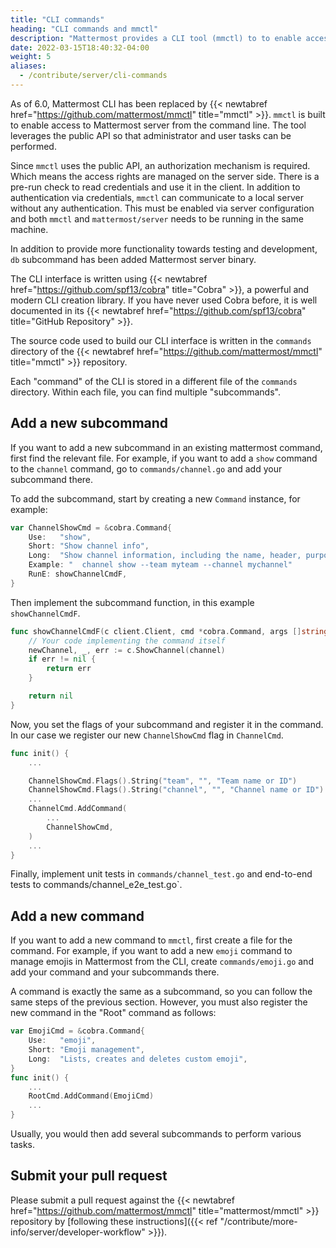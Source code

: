```yaml
---
title: "CLI commands"
heading: "CLI commands and mmctl"
description: "Mattermost provides a CLI tool (mmctl) to to enable access to Mattermost Server from the command line."
date: 2022-03-15T18:40:32-04:00
weight: 5
aliases:
  - /contribute/server/cli-commands
---
```


As of 6.0, Mattermost CLI has been replaced by {{< newtabref href="https://github.com/mattermost/mmctl" title="mmctl" >}}. `mmctl` is built to enable access to Mattermost server from the command line. The tool leverages the public API so that administrator and user tasks can be performed.

Since `mmctl` uses the public API, an authorization mechanism is required. Which means the access rights are managed on the server side. There is a pre-run check to read credentials and use it in the client. In addition to authentication via credentials, `mmctl` can communicate to a local server without any authentication. This must be enabled via server configuration and both `mmctl` and `mattermost/server` needs to be running in the same machine.

In addition to provide more functionality towards testing and development, `db` subcommand has been added Mattermost server binary.

The CLI interface is written using {{< newtabref href="https://github.com/spf13/cobra" title="Cobra" >}}, a
powerful and modern CLI creation library. If you have never used Cobra before, it is
well documented in its {{< newtabref href="https://github.com/spf13/cobra" title="GitHub Repository" >}}.

The source code used to build our CLI interface is written in the `commands` directory of the {{< newtabref href="https://github.com/mattermost/mmctl" title="mmctl" >}} repository.

Each "command" of the CLI is stored in a different file of the
`commands` directory. Within each file, you can find
multiple "subcommands".

## Add a new subcommand

If you want to add a new subcommand in an existing mattermost command, first find the relevant file. For example, if you want to add a `show` command to
the `channel` command, go to `commands/channel.go` and add your subcommand there.

To add the subcommand, start by creating a new `Command` instance, for example:

```go
var ChannelShowCmd = &cobra.Command{
    Use:   "show",
    Short: "Show channel info",
    Long:  "Show channel information, including the name, header, purpose and the number of members.",
    Example: "  channel show --team myteam --channel mychannel"
    RunE: showChannelCmdF,
}
```

Then implement the subcommand function, in this example `showChannelCmdF`.

```go
func showChannelCmdF(c client.Client, cmd *cobra.Command, args []string) error {
    // Your code implementing the command itself
    newChannel, _, err := c.ShowChannel(channel)
	if err != nil {
		return err
	}

    return nil
}
```

Now, you set the flags of your subcommand and register it in the command. In our case we register our new `ChannelShowCmd` flag in `ChannelCmd`.

```go
func init() {
    ...

    ChannelShowCmd.Flags().String("team", "", "Team name or ID")
    ChannelShowCmd.Flags().String("channel", "", "Channel name or ID")
    ...
    ChannelCmd.AddCommand(
        ...
        ChannelShowCmd,
    )
    ...
}
```

Finally, implement unit tests in `commands/channel_test.go` and end-to-end tests to commands/channel_e2e_test.go`.

## Add a new command

If you want to add a new command to `mmctl`, first create a file for the command.
For example, if you want to add a new `emoji` command to manage emojis in
Mattermost from the CLI, create `commands/emoji.go`
and add your command and your subcommands there.

A command is exactly the same as a subcommand, so you can follow the same
steps of the previous section. However, you must also register the new command in the
"Root" command as follows:

```go
var EmojiCmd = &cobra.Command{
    Use:   "emoji",
    Short: "Emoji management",
    Long:  "Lists, creates and deletes custom emoji",
}
func init() {
    ...
    RootCmd.AddCommand(EmojiCmd)
    ...
}
```

Usually, you would then add several subcommands to perform various tasks.

## Submit your pull request

Please submit a pull request against the {{< newtabref href="https://github.com/mattermost/mmctl" title="mattermost/mmctl" >}} repository by [following these instructions]({{< ref "/contribute/more-info/server/developer-workflow" >}}).

